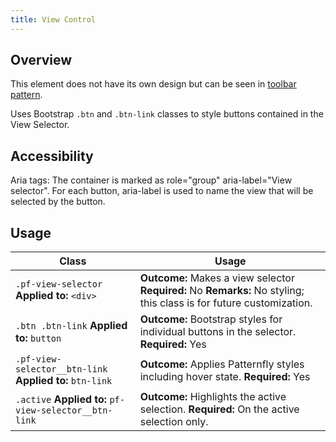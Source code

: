 ```yaml
---
title: View Control
---
```

## Overview

This element does not have its own design but can be seen in [toolbar pattern](http://www.patternfly.org/pattern-library/forms-and-controls/toolbar/#_design).

Uses Bootstrap `.btn` and `.btn-link` classes to style buttons contained in the View Selector.

## Accessibility

Aria tags: The container is marked as role="group" aria-label="View selector". For each button, aria-label is used to name the view that will be selected by the button.

## Usage

| Class | Usage |
| -- | -- |
| `.pf-view-selector` **Applied to:** `<div>`|  **Outcome:** Makes a view selector **Required:** No **Remarks:** No styling; this class is for future customization. |
| `.btn .btn-link` **Applied to:** `button` | **Outcome:** Bootstrap styles for individual buttons in the selector. **Required:** Yes |
| `.pf-view-selector__btn-link` **Applied to:** `btn-link` | **Outcome:** Applies Patternfly styles including hover state. **Required:** Yes |
| `.active` **Applied to:** `pf-view-selector__btn-link` | **Outcome:** Highlights the active selection. **Required:** On the active selection only. |
